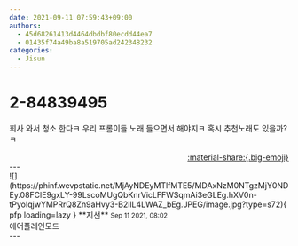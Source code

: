 ```yaml
---
date: 2021-09-11 07:59:43+09:00
authors:
  - 45d68261413d4464dbdbf80ecdd44ea7
  - 01435f74a49ba8a519705ad242348232
categories:
  - Jisun
---
```


# 2-84839495

<div class="post-container" markdown="1">
<div class="content-container md-sidebar__scrollwrap" markdown="1">

회사 와서 청소 한다ㅋ 우리 프롬이들 노래 들으면서 해야지ㅋ 혹시 추천노래도 있을까?ㅋ

</div>
</div>

<div style="text-align: right;" markdown="1">
<a href="https://weverse.io/fromis9/fanpost/2-84839495" style="text-align: right;">:material-share:{.big-emoji}</a>
</div>
---

<div class="comments-container md-sidebar__scrollwrap" markdown="1">
<div class="comment" markdown="1">
<div class='id-container' markdown="1">
![](https://phinf.wevpstatic.net/MjAyNDEyMTlfMTE5/MDAxNzM0NTgzMjY0NDEy.08FClE9gxLY-99LscoMUgQbKnrVicLFFWSqmAi3eGLEg.hXV0n-tPyoIqjwYMPRrQ8Zn9aHvy3-B2llL4LWAZ_bEg.JPEG/image.jpg?type=s72){ pfp loading=lazy }
**<span class="artist">지선</span>** <small>Sep 11 2021, 08:02</small><br>
</div>
<div class='comment-body' markdown="1">
에어플레인모드 
</div>
</div>
</div>
---
